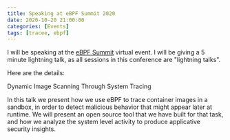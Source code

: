 ```yaml
---
title: Speaking at eBPF Summit 2020
date: 2020-10-20 21:00:00
categories: [Events]
tags: [tracee, ebpf]
---
```


I will be speaking at the [eBPF Summit](https://ebpf.io/summit-2020) virtual event. I will be giving a 5 minute lightning talk, as all sessions in this conference are "lightning talks".

Here are the details:

Dynamic Image Scanning Through System Tracing

In this talk we present how we use eBPF to trace container images in a sandbox, in order to detect malicious behavior that might appear later at runtime. We will present an open source tool that we have built for that task, and how we analyze the system level activity to produce applicative security insights.
